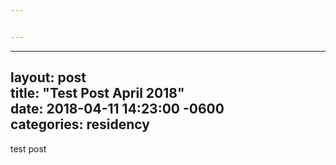 ```yaml
---


---
```


<hr>
<h2 id="layout-posttitle--test-post-april-2018date---2018-04-11-142300--0600categories-residency">layout: post<br>
title:  "Test Post April 2018"<br>
date:   2018-04-11 14:23:00 -0600<br>
categories: residency</h2>
<p>test post</p>

